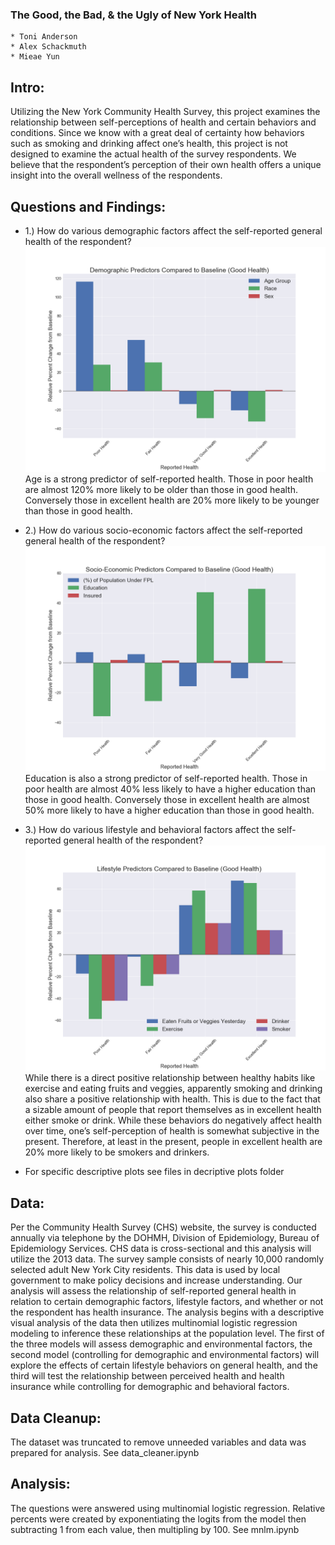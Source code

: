 ### The Good, the Bad, & the Ugly of New York Health

    * Toni Anderson 
    * Alex Schackmuth 
    * Mieae Yun

## Intro:

Utilizing the New York Community Health Survey, this project examines the relationship between self-perceptions of health and certain behaviors and conditions.  Since we know with a great deal of certainty how behaviors such as smoking and drinking affect one’s health, this project is not designed to examine the actual health of the survey respondents.  We believe that the respondent’s perception of their own health offers a unique insight into the overall wellness of the respondents. 

## Questions and Findings:

* 1.) How do various demographic factors affect the self-reported general health of the respondent?
![](demo.PNG)
Age is a strong predictor of self-reported health.  Those in poor health are almost 120% more likely to be older than those in good health. Conversely those in excellent health are 20% more likely to be younger than those in good health. 

* 2.) How do various socio-economic factors affect the self-reported general health of the respondent?
![](se.PNG)
Education is also a strong predictor of self-reported health.  Those in poor health are almost 40% less likely to have a higher education than those in good health. Conversely those in excellent health are almost 50% more likely to have a higher education than those in good health.  

* 3.) How do various lifestyle and behavioral factors affect the self-reported general health of the respondent?
![](lifestyle.PNG)
While there is a direct positive relationship between healthy habits like exercise and eating fruits and veggies, apparently smoking and drinking also share a positive relationship with health.  This is due to the fact that a sizable amount of people that report themselves as in excellent health either smoke or drink.  While these behaviors do negatively affect health over time, one’s self-perception of health is somewhat subjective in the present. Therefore, at least in the present, people in excellent health are 20%  more likely to be smokers and drinkers.

* For specific descriptive plots see files in decriptive plots folder
## Data:

Per the Community Health Survey (CHS) website, the survey is conducted annually via telephone by the DOHMH,  Division of Epidemiology, Bureau of Epidemiology Services.  CHS data is cross-sectional and this analysis will utilize the 2013 data.  The survey sample consists of nearly 10,000 randomly selected adult New York City residents.  This data is used by local government to make policy decisions and increase understanding.
Our analysis will assess the relationship of self-reported general health in relation to certain demographic factors, lifestyle factors, and whether or not the respondent has health insurance.  The analysis begins with a descriptive visual analysis of the data then utilizes multinomial logistic regression modeling to inference these relationships at the population level.  The first of the three models will assess demographic and environmental factors, the second model (controlling for demographic and environmental factors)  will explore the effects of certain lifestyle behaviors on general health, and the third will test the relationship between perceived health and health insurance while controlling for demographic and behavioral factors.

## Data Cleanup:

The dataset was truncated to remove unneeded variables and data was prepared for analysis. See data_cleaner.ipynb

## Analysis:

The questions were answered using multinomial logistic regression. Relative percents were created by exponentiating the logits from the model then subtracting 1 from each value, then multipling by 100. See mnlm.ipynb





